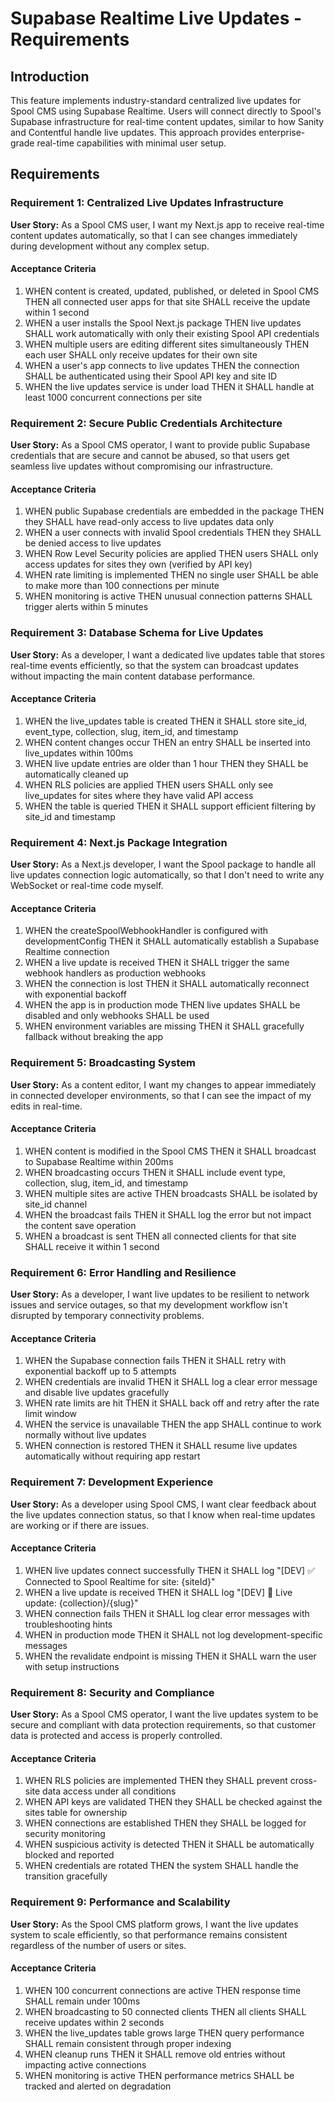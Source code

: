 # Supabase Realtime Live Updates - Requirements

## Introduction

This feature implements industry-standard centralized live updates for Spool CMS using Supabase Realtime. Users will connect directly to Spool's Supabase infrastructure for real-time content updates, similar to how Sanity and Contentful handle live updates. This approach provides enterprise-grade real-time capabilities with minimal user setup.

## Requirements

### Requirement 1: Centralized Live Updates Infrastructure

**User Story:** As a Spool CMS user, I want my Next.js app to receive real-time content updates automatically, so that I can see changes immediately during development without any complex setup.

#### Acceptance Criteria

1. WHEN content is created, updated, published, or deleted in Spool CMS THEN all connected user apps for that site SHALL receive the update within 1 second
2. WHEN a user installs the Spool Next.js package THEN live updates SHALL work automatically with only their existing Spool API credentials
3. WHEN multiple users are editing different sites simultaneously THEN each user SHALL only receive updates for their own site
4. WHEN a user's app connects to live updates THEN the connection SHALL be authenticated using their Spool API key and site ID
5. WHEN the live updates service is under load THEN it SHALL handle at least 1000 concurrent connections per site

### Requirement 2: Secure Public Credentials Architecture

**User Story:** As a Spool CMS operator, I want to provide public Supabase credentials that are secure and cannot be abused, so that users get seamless live updates without compromising our infrastructure.

#### Acceptance Criteria

1. WHEN public Supabase credentials are embedded in the package THEN they SHALL have read-only access to live updates data only
2. WHEN a user connects with invalid Spool credentials THEN they SHALL be denied access to live updates
3. WHEN Row Level Security policies are applied THEN users SHALL only access updates for sites they own (verified by API key)
4. WHEN rate limiting is implemented THEN no single user SHALL be able to make more than 100 connections per minute
5. WHEN monitoring is active THEN unusual connection patterns SHALL trigger alerts within 5 minutes

### Requirement 3: Database Schema for Live Updates

**User Story:** As a developer, I want a dedicated live updates table that stores real-time events efficiently, so that the system can broadcast updates without impacting the main content database performance.

#### Acceptance Criteria

1. WHEN the live_updates table is created THEN it SHALL store site_id, event_type, collection, slug, item_id, and timestamp
2. WHEN content changes occur THEN an entry SHALL be inserted into live_updates within 100ms
3. WHEN live update entries are older than 1 hour THEN they SHALL be automatically cleaned up
4. WHEN RLS policies are applied THEN users SHALL only see live_updates for sites where they have valid API access
5. WHEN the table is queried THEN it SHALL support efficient filtering by site_id and timestamp

### Requirement 4: Next.js Package Integration

**User Story:** As a Next.js developer, I want the Spool package to handle all live updates connection logic automatically, so that I don't need to write any WebSocket or real-time code myself.

#### Acceptance Criteria

1. WHEN the createSpoolWebhookHandler is configured with developmentConfig THEN it SHALL automatically establish a Supabase Realtime connection
2. WHEN a live update is received THEN it SHALL trigger the same webhook handlers as production webhooks
3. WHEN the connection is lost THEN it SHALL automatically reconnect with exponential backoff
4. WHEN the app is in production mode THEN live updates SHALL be disabled and only webhooks SHALL be used
5. WHEN environment variables are missing THEN it SHALL gracefully fallback without breaking the app

### Requirement 5: Broadcasting System

**User Story:** As a content editor, I want my changes to appear immediately in connected developer environments, so that I can see the impact of my edits in real-time.

#### Acceptance Criteria

1. WHEN content is modified in the Spool CMS THEN it SHALL broadcast to Supabase Realtime within 200ms
2. WHEN broadcasting occurs THEN it SHALL include event type, collection, slug, item_id, and timestamp
3. WHEN multiple sites are active THEN broadcasts SHALL be isolated by site_id channel
4. WHEN the broadcast fails THEN it SHALL log the error but not impact the content save operation
5. WHEN a broadcast is sent THEN all connected clients for that site SHALL receive it within 1 second

### Requirement 6: Error Handling and Resilience

**User Story:** As a developer, I want live updates to be resilient to network issues and service outages, so that my development workflow isn't disrupted by temporary connectivity problems.

#### Acceptance Criteria

1. WHEN the Supabase connection fails THEN it SHALL retry with exponential backoff up to 5 attempts
2. WHEN credentials are invalid THEN it SHALL log a clear error message and disable live updates gracefully
3. WHEN rate limits are hit THEN it SHALL back off and retry after the rate limit window
4. WHEN the service is unavailable THEN the app SHALL continue to work normally without live updates
5. WHEN connection is restored THEN it SHALL resume live updates automatically without requiring app restart

### Requirement 7: Development Experience

**User Story:** As a developer using Spool CMS, I want clear feedback about the live updates connection status, so that I know when real-time updates are working or if there are issues.

#### Acceptance Criteria

1. WHEN live updates connect successfully THEN it SHALL log "[DEV] ✅ Connected to Spool Realtime for site: {siteId}"
2. WHEN a live update is received THEN it SHALL log "[DEV] 🔄 Live update: {collection}/{slug}"
3. WHEN connection fails THEN it SHALL log clear error messages with troubleshooting hints
4. WHEN in production mode THEN it SHALL not log development-specific messages
5. WHEN the revalidate endpoint is missing THEN it SHALL warn the user with setup instructions

### Requirement 8: Security and Compliance

**User Story:** As a Spool CMS operator, I want the live updates system to be secure and compliant with data protection requirements, so that customer data is protected and access is properly controlled.

#### Acceptance Criteria

1. WHEN RLS policies are implemented THEN they SHALL prevent cross-site data access under all conditions
2. WHEN API keys are validated THEN they SHALL be checked against the sites table for ownership
3. WHEN connections are established THEN they SHALL be logged for security monitoring
4. WHEN suspicious activity is detected THEN it SHALL be automatically blocked and reported
5. WHEN credentials are rotated THEN the system SHALL handle the transition gracefully

### Requirement 9: Performance and Scalability

**User Story:** As the Spool CMS platform grows, I want the live updates system to scale efficiently, so that performance remains consistent regardless of the number of users or sites.

#### Acceptance Criteria

1. WHEN 100 concurrent connections are active THEN response time SHALL remain under 100ms
2. WHEN broadcasting to 50 connected clients THEN all clients SHALL receive updates within 2 seconds
3. WHEN the live_updates table grows large THEN query performance SHALL remain consistent through proper indexing
4. WHEN cleanup runs THEN it SHALL remove old entries without impacting active connections
5. WHEN monitoring is active THEN performance metrics SHALL be tracked and alerted on degradation